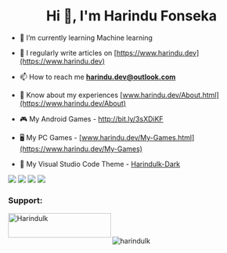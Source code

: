 <h1 align="center">Hi 👋, I'm Harindu Fonseka</h1>

- 🌱 I’m currently learning Machine learning

- 📝 I regularly write articles on [https://www.harindu.dev](https://www.harindu.dev)

- 📫 How to reach me **harindu.dev@outlook.com**

- 📄 Know about my experiences [www.harindu.dev/About.html](https://www.harindu.dev/About)

- 🎮 My Android Games - http://bit.ly/3sXDiKF

- 🖥️ My PC Games - [www.harindu.dev/My-Games.html](https://www.harindu.dev/My-Games)

- 🎨 My Visual Studio Code Theme - [Harindulk-Dark](https://marketplace.visualstudio.com/items?itemName=Harindulk.Harindulk-Dark)


<a href="https://www.linkedin.com/in/harindulk/"> <img src="https://img.shields.io/badge/LinkedIn-0077B5?style=for-the-badge&logo=linkedin&logoColor=white" /></a>
<a href="https://twitter.com/Harindu_Fonseka"> <img src="https://img.shields.io/badge/Twitter-1DA1F2?style=for-the-badge&logo=twitter&logoColor=white" /></a>
<a href="https://play.google.com/store/apps/dev?id=6729187126243636577"> <img src="https://img.shields.io/badge/Google_Play-414141?style=for-the-badge&logo=google-play&logoColor=white" /></a>
<a href="https://dev.to/harindullk"> <img src="https://img.shields.io/badge/dev.to-0A0A0A?style=for-the-badge&logo=dev.to&logoColor=white" /></a>





<h3 align="left">Support:</h3>
<p><a href="https://www.buymeacoffee.com/Harindulk"> <img align="left" src="https://cdn.buymeacoffee.com/buttons/v2/default-yellow.png" height="50" width="210" alt="Harindulk" /></a></p><br><br>



<p><img align="left" src="https://github-readme-stats.vercel.app/api/top-langs?username=harindulk&show_icons=true&locale=en&layout=compact" alt="harindulk" /></p>

